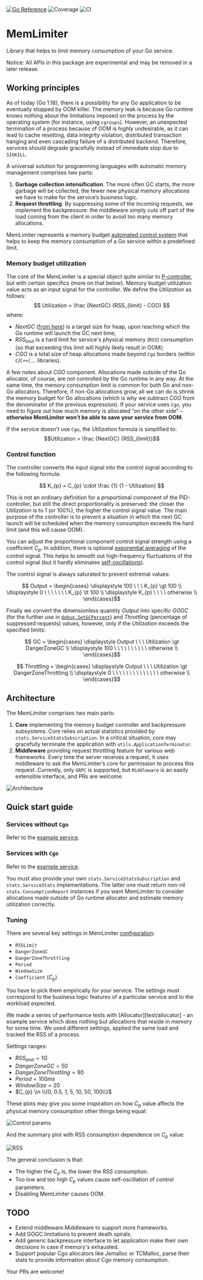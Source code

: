 [![Go Reference](https://pkg.go.dev/badge/github.com/newcloudtechnologies/memlimiter.svg)](https://pkg.go.dev/github.com/newcloudtechnologies/memlimiter)
![Coverage](https://img.shields.io/badge/Coverage-18.0%25-red)
![CI](https://github.com/newcloudtechnologies/memlimiter/actions/workflows/CI.yml/badge.svg)


# MemLimiter

Library that helps to limit memory consumption of your Go service.

Notice: All APIs in this package are experimental and may be removed in a
later release.

## Working principles
As of today (Go 1.18), there is a possibility for any Go application to be eventually stopped by OOM killer. The memory leak is because Go runtime knows nothing about the limitations imposed on the process by the operating system (for instance, using `cgroups`). However, an unexpected termination of a process because of OOM is highly undesirable, as it can lead to cache resetting, data integrity violation, distributed transaction hanging and even cascading failure of a distributed backend. Therefore, services should degrade gracefully instead of immediate stop due to `SIGKILL`.

A universal solution for programming languages with automatic memory management comprises two parts:

1. **Garbage collection intensification**. The more often GC starts, the more garbage will be collected, the fewer new physical memory allocations we have to make for the service’s business logic.
2. **Request throttling**. By suppressing some of the incoming requests, we implement the backpressure: the middleware simply cuts off part of the load coming from the client in order to avoid too many memory allocations.

MemLimiter represents a memory budget [automated control system](https://en.wikipedia.org/wiki/Control_system) that helps to keep the memory consumption of a Go service within a predefined limit. 

### Memory budget utilization

The core of the MemLimiter is a special object quite similar to [P-controller](https://en.wikipedia.org/wiki/PID_controller), but with certain specifics (more on that below). Memory budget utilization value acts as an input signal for the controller. We define the $Utilization$ as follows:
$$ Utilization = \frac {NextGC} {RSS_{limit} - CGO} $$
where:
* $NextGC$ ([from here](https://pkg.go.dev/runtime#MemStats)) is a target size for heap, upon reaching which the Go runtime will launch the GC next time;
* $RSS_{limit}$ is a hard limit for service's physical memory (`RSS`) consumption (so that exceeding this limit will highly likely result in OOM);
* $CGO$ is a total size of heap allocations made beyond `Cgo` borders (within `C`/`C++`/.... libraries).

A few notes about $CGO$ component. Allocations made outside of the Go allocator, of course, are not controlled by the Go runtime in any way. At the same time, the memory consumption limit is common for both Go and non-Go allocators. Therefore, if non-Go allocations grow, all we can do is shrink the memory budget for Go allocations (which is why we subtract $CGO$ from the denominator of the previous expression). If your service uses `Cgo`, you need to figure out how much memory is allocated “on the other side” – **otherwise MemLimiter won’t be able to save your service from OOM**.

If the service doesn't use `Cgo`, the $Utilization$ formula is simplified to:
$$Utilization = \frac {NextGC} {RSS_{limit}}$$

### Control function

The controller converts the input signal into the control signal according to the following formula:

$$  K_{p} = C_{p} \cdot \frac {1} {1 - Utilization} $$

This is not an ordinary definition for a proportional component of the PID-controller, but still the direct proportionality is preserved: the closer the $Utilization$ is to 1 (or 100%), the higher the control signal value. The main purpose of the controller is to prevent a situation in which the next GC launch will be scheduled when the memory consumption exceeds the hard limit (and this will cause OOM).

You can adjust the proportional component control signal strength using a coefficient $C_{p}$. In addition, there is optional [exponential averaging](https://en.wikipedia.org/wiki/Moving_average#Exponential_moving_average) of the control signal. This helps to smooth out high-frequency fluctuations of the control signal (but it hardly eliminates [self-oscillations](https://en.wikipedia.org/wiki/Self-oscillation)).

The control signal is always saturated to prevent extremal values:

$$ Output = \begin{cases}
\displaystyle 100 \ \ \ K_{p} \gt 100 \\
\displaystyle 0 \ \ \ \ \ \ \ K_{p} \lt 100 \\
\displaystyle K_{p} \ \ \ \ otherwise \\
\end{cases}$$

Finally we convert the dimensionless quantity $Output$ into specific $GOGC$ (for the further use in [`debug.SetGCPercent`](https://pkg.go.dev/runtime/debug#SetGCPercent)) and $Throttling$ (percentage of suppressed requests) values, however, only if the $Utilization$ exceeds the specified limits:


$$ GC = \begin{cases}
\displaystyle Output \ \ \ Utilization \gt DangerZoneGC \\
\displaystyle 100 \ \ \ \ \ \ \ \ \ \ otherwise \\
\end{cases}$$

$$ Throttling = \begin{cases}
\displaystyle Output \ \ \ Utilization \gt DangerZoneThrottling \\
\displaystyle 0 \ \ \ \ \ \ \ \ \ \ \ \ \ \ otherwise \\
\end{cases}$$

## Architecture

The MemLimiter comprises two main parts:

1. **Core** implementing the memory budget controller and backpressure subsystems. Core relies on actual statistics provided by `stats.ServiceStatsSubscription`. In a critical situation, core may gracefully terminate the application with `utils.ApplicationTerminator`.
2. **Middleware** providing request throttling feature for various web frameworks. Every time the server receives a request, it uses middleware to ask the MemLimiter’s core for permission to process this request. Currently, only `GRPC` is supported, but `Middleware` is an easily extensible interface, and PRs are welcome.

![Architecture](docs/architecture.png)

## Quick start guide

### Services without `Cgo`

Refer to the [example service](test/allocator/server/server.go).

### Services with `Cgo`

Refer to the [example service](test/allocator/server/server.go).

You must also provide your own `stats.ServiceStatsSubscription` and `stats.ServiceStats` implementations. The latter one must return non-nil `stats.ConsumptionReport` instances if you want MemLimiter to consider allocations made outside of Go runtime allocator and estimate memory utilization correctly.

### Tuning

There are several key settings in MemLimiter [configuration](controller/nextgc/config.go):

* `RSSLimit`
* `DangerZoneGC` 
* `DangerZoneThrottling` 
* `Period`
* `WindowSize`
* `Coefficient` ($C_{p}$)

You have to pick them empirically for your service. The settings must correspond to the business logic features of a particular service and to the workload expected.

We made a series of performance tests with [Allocator][test/allocator] - an example service which does nothing but allocations that reside in memory for some time. We used different settings, applied the same load and tracked the RSS of a process.

Settings ranges:
* $RSS_{limit} = {1G}$
* $DangerZoneGC = 50%$
* $DangerZoneThrottling = 90%$
* $Period = 100ms$
* $WindowSize = 20$
* $C_{p} \in \\{0, 0.5, 1, 5, 10, 50, 100\\}$

These plots may give you some inspiration on how $C_{p}$ value affects the physical memory consumption other things being equal:

![Control params](docs/control_params.png)

And the summary plot with RSS consumption dependence on $C_{p}$ value:

![RSS](docs/rss_hl.png)

The general conclusion is that:
* The higher the $C_{p}$ is, the lower the $RSS$ consumption.
* Too low and too high $C_{p}$ values cause self-oscillation of control parameters.
* Disabling MemLimiter causes OOM.

## TODO

* Extend middleware.Middleware to support more frameworks.
* Add GOGC limitations to prevent death spirals.
* Add generic backpressure interface to let application make their own decisions in case if memory's exhausted.
* Support popular Cgo allocators like Jemalloc or TCMalloc, parse their stats to provide information about Cgo memory consumption.

Your PRs are welcome!
